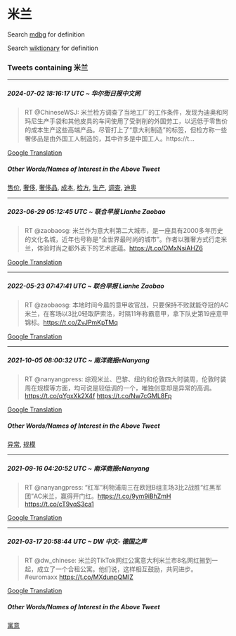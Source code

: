 # 米兰

Search [mdbg](https://www.mdbg.net/chinese/dictionary?page=worddict&wdrst=0&wdqb=米兰) for definition

Search [wiktionary](https://en.wiktionary.org/wiki/米兰) for definition

### Tweets containing 米兰

___
##### 2024-07-02 18:16:17 UTC ~ 华尔街日报中文网
> RT @ChineseWSJ: 米兰检方调查了当地工厂的工作条件，发现为迪奥和阿玛尼生产手袋和其他皮具的车间使用了受剥削的外国劳工，以远低于零售价的成本生产这些高端产品。尽管打上了“意大利制造”的标签，但检方称一些奢侈品是由外国工人制造的，其中许多是中国工人。https://t…

[Google Translation](https://translate.google.com/?hi=en&tab=TT&sl=zh-CN&tl=en&op=translate&text=RT+%40ChineseWSJ%3A+%E7%B1%B3%E5%85%B0%E6%A3%80%E6%96%B9%E8%B0%83%E6%9F%A5%E4%BA%86%E5%BD%93%E5%9C%B0%E5%B7%A5%E5%8E%82%E7%9A%84%E5%B7%A5%E4%BD%9C%E6%9D%A1%E4%BB%B6%EF%BC%8C%E5%8F%91%E7%8E%B0%E4%B8%BA%E8%BF%AA%E5%A5%A5%E5%92%8C%E9%98%BF%E7%8E%9B%E5%B0%BC%E7%94%9F%E4%BA%A7%E6%89%8B%E8%A2%8B%E5%92%8C%E5%85%B6%E4%BB%96%E7%9A%AE%E5%85%B7%E7%9A%84%E8%BD%A6%E9%97%B4%E4%BD%BF%E7%94%A8%E4%BA%86%E5%8F%97%E5%89%A5%E5%89%8A%E7%9A%84%E5%A4%96%E5%9B%BD%E5%8A%B3%E5%B7%A5%EF%BC%8C%E4%BB%A5%E8%BF%9C%E4%BD%8E%E4%BA%8E%E9%9B%B6%E5%94%AE%E4%BB%B7%E7%9A%84%E6%88%90%E6%9C%AC%E7%94%9F%E4%BA%A7%E8%BF%99%E4%BA%9B%E9%AB%98%E7%AB%AF%E4%BA%A7%E5%93%81%E3%80%82%E5%B0%BD%E7%AE%A1%E6%89%93%E4%B8%8A%E4%BA%86%E2%80%9C%E6%84%8F%E5%A4%A7%E5%88%A9%E5%88%B6%E9%80%A0%E2%80%9D%E7%9A%84%E6%A0%87%E7%AD%BE%EF%BC%8C%E4%BD%86%E6%A3%80%E6%96%B9%E7%A7%B0%E4%B8%80%E4%BA%9B%E5%A5%A2%E4%BE%88%E5%93%81%E6%98%AF%E7%94%B1%E5%A4%96%E5%9B%BD%E5%B7%A5%E4%BA%BA%E5%88%B6%E9%80%A0%E7%9A%84%EF%BC%8C%E5%85%B6%E4%B8%AD%E8%AE%B8%E5%A4%9A%E6%98%AF%E4%B8%AD%E5%9B%BD%E5%B7%A5%E4%BA%BA%E3%80%82https%3A%2F%2Ft%E2%80%A6)
##### Other Words/Names of Interest in the Above Tweet
[售价](售价.md), [奢侈](奢侈.md), [奢侈品](奢侈品.md), [成本](成本.md), [检方](检方.md), [生产](生产.md), [调查](调查.md), [迪奥](迪奥.md)
___
##### 2023-06-29 05:12:45 UTC ~ 联合早报 Lianhe Zaobao
> RT @zaobaosg: 米兰作为意大利第二大城市，是一座具有2000多年历史的文化名城，近年也号称是“全世界最时尚的城市”。作者以雅奢方式行走米兰，体验时尚之都外表下的艺术底蕴。https://t.co/OMxNsiAHZ6

[Google Translation](https://translate.google.com/?hi=en&tab=TT&sl=zh-CN&tl=en&op=translate&text=RT+%40zaobaosg%3A+%E7%B1%B3%E5%85%B0%E4%BD%9C%E4%B8%BA%E6%84%8F%E5%A4%A7%E5%88%A9%E7%AC%AC%E4%BA%8C%E5%A4%A7%E5%9F%8E%E5%B8%82%EF%BC%8C%E6%98%AF%E4%B8%80%E5%BA%A7%E5%85%B7%E6%9C%892000%E5%A4%9A%E5%B9%B4%E5%8E%86%E5%8F%B2%E7%9A%84%E6%96%87%E5%8C%96%E5%90%8D%E5%9F%8E%EF%BC%8C%E8%BF%91%E5%B9%B4%E4%B9%9F%E5%8F%B7%E7%A7%B0%E6%98%AF%E2%80%9C%E5%85%A8%E4%B8%96%E7%95%8C%E6%9C%80%E6%97%B6%E5%B0%9A%E7%9A%84%E5%9F%8E%E5%B8%82%E2%80%9D%E3%80%82%E4%BD%9C%E8%80%85%E4%BB%A5%E9%9B%85%E5%A5%A2%E6%96%B9%E5%BC%8F%E8%A1%8C%E8%B5%B0%E7%B1%B3%E5%85%B0%EF%BC%8C%E4%BD%93%E9%AA%8C%E6%97%B6%E5%B0%9A%E4%B9%8B%E9%83%BD%E5%A4%96%E8%A1%A8%E4%B8%8B%E7%9A%84%E8%89%BA%E6%9C%AF%E5%BA%95%E8%95%B4%E3%80%82https%3A%2F%2Ft.co%2FOMxNsiAHZ6)
___
##### 2022-05-23 07:47:41 UTC ~ 联合早报 Lianhe Zaobao
> RT @zaobaosg: 本地时间今晨的意甲收官战，只要保持不败就能夺冠的AC米兰，在客场以3比0轻取萨索洛，时隔11年称霸意甲，拿下队史第19座意甲锦标。https://t.co/ZvJPmKpTMq

[Google Translation](https://translate.google.com/?hi=en&tab=TT&sl=zh-CN&tl=en&op=translate&text=RT+%40zaobaosg%3A+%E6%9C%AC%E5%9C%B0%E6%97%B6%E9%97%B4%E4%BB%8A%E6%99%A8%E7%9A%84%E6%84%8F%E7%94%B2%E6%94%B6%E5%AE%98%E6%88%98%EF%BC%8C%E5%8F%AA%E8%A6%81%E4%BF%9D%E6%8C%81%E4%B8%8D%E8%B4%A5%E5%B0%B1%E8%83%BD%E5%A4%BA%E5%86%A0%E7%9A%84AC%E7%B1%B3%E5%85%B0%EF%BC%8C%E5%9C%A8%E5%AE%A2%E5%9C%BA%E4%BB%A53%E6%AF%940%E8%BD%BB%E5%8F%96%E8%90%A8%E7%B4%A2%E6%B4%9B%EF%BC%8C%E6%97%B6%E9%9A%9411%E5%B9%B4%E7%A7%B0%E9%9C%B8%E6%84%8F%E7%94%B2%EF%BC%8C%E6%8B%BF%E4%B8%8B%E9%98%9F%E5%8F%B2%E7%AC%AC19%E5%BA%A7%E6%84%8F%E7%94%B2%E9%94%A6%E6%A0%87%E3%80%82https%3A%2F%2Ft.co%2FZvJPmKpTMq)
___
##### 2021-10-05 08:00:32 UTC ~ 南洋商报eNanyang
> RT @nanyangpress: 综观米兰、巴黎、纽约和伦敦四大时装周，伦敦时装周在规模等方面，均可说是较低调的一个，唯独创意却是异常的高调。 https://t.co/qYgxXk2X4f https://t.co/Nw7cGML8Fp

[Google Translation](https://translate.google.com/?hi=en&tab=TT&sl=zh-CN&tl=en&op=translate&text=RT+%40nanyangpress%3A+%E7%BB%BC%E8%A7%82%E7%B1%B3%E5%85%B0%E3%80%81%E5%B7%B4%E9%BB%8E%E3%80%81%E7%BA%BD%E7%BA%A6%E5%92%8C%E4%BC%A6%E6%95%A6%E5%9B%9B%E5%A4%A7%E6%97%B6%E8%A3%85%E5%91%A8%EF%BC%8C%E4%BC%A6%E6%95%A6%E6%97%B6%E8%A3%85%E5%91%A8%E5%9C%A8%E8%A7%84%E6%A8%A1%E7%AD%89%E6%96%B9%E9%9D%A2%EF%BC%8C%E5%9D%87%E5%8F%AF%E8%AF%B4%E6%98%AF%E8%BE%83%E4%BD%8E%E8%B0%83%E7%9A%84%E4%B8%80%E4%B8%AA%EF%BC%8C%E5%94%AF%E7%8B%AC%E5%88%9B%E6%84%8F%E5%8D%B4%E6%98%AF%E5%BC%82%E5%B8%B8%E7%9A%84%E9%AB%98%E8%B0%83%E3%80%82+https%3A%2F%2Ft.co%2FqYgxXk2X4f+https%3A%2F%2Ft.co%2FNw7cGML8Fp)
##### Other Words/Names of Interest in the Above Tweet
[异常](异常.md), [规模](规模.md)
___
##### 2021-09-16 04:20:52 UTC ~ 南洋商报eNanyang
> RT @nanyangpress: “红军”利物浦周三在欧冠B组主场3比2战胜“红黑军团”AC米兰，赢得开门红。https://t.co/9ym9iBhZmH https://t.co/cT9vqS3ca1

[Google Translation](https://translate.google.com/?hi=en&tab=TT&sl=zh-CN&tl=en&op=translate&text=RT+%40nanyangpress%3A+%E2%80%9C%E7%BA%A2%E5%86%9B%E2%80%9D%E5%88%A9%E7%89%A9%E6%B5%A6%E5%91%A8%E4%B8%89%E5%9C%A8%E6%AC%A7%E5%86%A0B%E7%BB%84%E4%B8%BB%E5%9C%BA3%E6%AF%942%E6%88%98%E8%83%9C%E2%80%9C%E7%BA%A2%E9%BB%91%E5%86%9B%E5%9B%A2%E2%80%9DAC%E7%B1%B3%E5%85%B0%EF%BC%8C%E8%B5%A2%E5%BE%97%E5%BC%80%E9%97%A8%E7%BA%A2%E3%80%82https%3A%2F%2Ft.co%2F9ym9iBhZmH+https%3A%2F%2Ft.co%2FcT9vqS3ca1)
___
##### 2021-03-17 20:58:44 UTC ~ DW 中文- 德国之声
> RT @dw_chinese: 米兰的TikTok网红公寓意大利米兰市8名网红搬到一起，成立了一个合租公寓。他们说，这样相互鼓励，共同进步。 #euromaxx https://t.co/MXdunpQMIZ

[Google Translation](https://translate.google.com/?hi=en&tab=TT&sl=zh-CN&tl=en&op=translate&text=RT+%40dw_chinese%3A+%E7%B1%B3%E5%85%B0%E7%9A%84TikTok%E7%BD%91%E7%BA%A2%E5%85%AC%E5%AF%93%E6%84%8F%E5%A4%A7%E5%88%A9%E7%B1%B3%E5%85%B0%E5%B8%828%E5%90%8D%E7%BD%91%E7%BA%A2%E6%90%AC%E5%88%B0%E4%B8%80%E8%B5%B7%EF%BC%8C%E6%88%90%E7%AB%8B%E4%BA%86%E4%B8%80%E4%B8%AA%E5%90%88%E7%A7%9F%E5%85%AC%E5%AF%93%E3%80%82%E4%BB%96%E4%BB%AC%E8%AF%B4%EF%BC%8C%E8%BF%99%E6%A0%B7%E7%9B%B8%E4%BA%92%E9%BC%93%E5%8A%B1%EF%BC%8C%E5%85%B1%E5%90%8C%E8%BF%9B%E6%AD%A5%E3%80%82+%23euromaxx+https%3A%2F%2Ft.co%2FMXdunpQMIZ)
##### Other Words/Names of Interest in the Above Tweet
[寓意](寓意.md)
